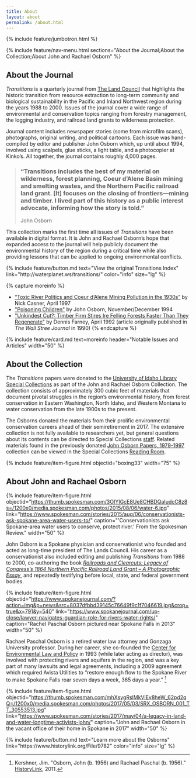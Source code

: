 ```yaml
---
title: About
layout: about
permalink: /about.html
---
```

{% include feature/jumbotron.html %} 

{% include feature/nav-menu.html sections="About the Journal;About the Collection;About John and Rachael Osborn" %} 

## About the Journal

*Transitions* is a quarterly journal from [The Land Council](https://landscouncil.org/) that highlights the historic transition from resource extraction to long-term community and biological sustainability in the Pacific and Inland Northwest region during the years 1988 to 2000. Issues of the journal cover a wide range of environmental and conservation topics ranging from forestry management, the logging industry, and railroad land grants to wilderness protection. 

Journal content includes newspaper stories (some from microfilm scans), photographs, original writing, and political cartoons. Each issue was hand-compiled by editor and publisher John Osborn which, up until about 1994, involved using scalpels, glue sticks, a light table, and a photocopier at Kinko’s. All together, the journal contains roughly 4,000 pages.

<blockquote class="blockquote text-right about-contents py-3">
  <h3>“<emph>Transitions</emph> includes the best of my material on wilderness, forest planning, Coeur d’Alene Basin mining and smelting wastes, and the Northern Pacific railroad land grant. [It] focuses on the closing of frontiers—mining and timber. I lived part of this history as a public interest advocate, informing how the story is told.” </h3>
  <p class="blockquote-footer">John Osborn</p>
</blockquote>

This collection marks the first time all issues of *Transitions* have been available in digital format. It is John and Rachael Osborn’s hope that expanded access to the journal will help publicly document the environmental history of the region during a critical time while also providing lessons that can be applied to ongoing environmental conflicts. 

<div class="text-center pb-4">
{% include feature/button.md text="View the original <emph>Transitions</emph> Index" link="http://waterplanet.ws/transitions/" color="info" size="lg" %}
</div>

{% capture moreinfo %}
- [“Toxic River Politics and Coeur d’Alene Mining Pollution in the 1930s”](www.lib.uidaho.edu/digital/transitions/items/transitions67.html) by Nick Casner, April 1997
- ["Poisoning Children"](www.lib.uidaho.edu/digital/transitions/items/transitions33.html) by John Osborn, November/December 1994
- ["Unkindest Cut?: Timber Firm Stires Ire Felling Forests Faster Than They Regenerate"](www.lib.uidaho.edu/digital/transitions/items/transitions47.html) by Dennis Farney, April 1992 (article originally published in *The Wall Stree Journal* in 1990)
{% endcapture %}

<div class="row justify-content-center">
{% include feature/card.md text=moreinfo header="Notable Issues and Articles" width="50" %}
</div>

## About the Collection

The *Transitions* papers were donated to the [University of Idaho Library Special Collections](https://www.lib.uidaho.edu/special-collections/) as part of the John and Rachael Osborn Collection. The collection consists of approximately 300 cubic feet of materials that document pivotal struggles in the region’s environmental history, from forest conservation in Eastern Washington, North Idaho, and Western Montana to water conservation from the late 1900s to the present. 

The Osborns donated the materials from their prolific environmental conservation careers ahead of their semiretirement in 2017. The extensive collection is not fully available to researchers yet, but general questions about its contents can be directed to Special Collections [staff]( https://www.lib.uidaho.edu/special-collections/about.html). Related materials found in the previously donated [John Osborn Papers, 1979-1997]( https://archiveswest.orbiscascade.org/ark:/80444/xv48843/) collection can be viewed in the Special Collections [Reading Room]( https://www.lib.uidaho.edu/special-collections/plan.html). 


{% include feature/item-figure.html objectid="boxing33" width="75" %}

## About John and Rachael Osborn

{% include feature/item-figure.html objectid="https://thumb.spokesman.com/3OIYIGcE8Ue8CHBDQaIudcC8z8s=/1200x0/media.spokesman.com/photos/2015/08/06/water-6.jpg" link="https://www.spokesman.com/stories/2015/aug/06/conservationists-ask-spokane-area-water-users-to/" caption="'Conservationists ask Spokane-area water users to conserve, protect river.' From the Spokesman Review." width="50" %}

John Osborn is a Spokane physician and conservationist who founded and acted as long-time president of The Lands Council. His career as a conservationist also included editing and publishing *Transitions* from 1988 to 2000, co-authoring the book [*Railroads and Clearcuts: Legacy of Congress’s 1864 Northern Pacific Railroad Land Grant – A Photographic Essay*]( https://alliance-primo.hosted.exlibrisgroup.com/permalink/f/m1uotc/CP71126172490001451), and repeatedly testifying before local, state, and federal government bodies. 

{% include feature/item-figure.html objectid="https://www.spokanejournal.com/?action=img&p=news&src=8037dfbbd39145c76649f9c1f7046619.jpg&crop=true&x=791&y=540" link="https://www.spokanejournal.com/up-close/lawyer-navigates-guardian-role-for-rivers-water-rights/" caption="Rachel Paschal Osborn pictured near Spokane Falls in 2013" width="50" %}

Rachael Paschal Osborn is a retired water law attorney and Gonzaga University professor. During her career, she co-founded the [Center for Environmental Law and Policy](https://celp.org/) in 1993 (while later acting as director), was involved with protecting rivers and aquifers in the region, and was a key part of many lawsuits and legal agreements, including a 2009 agreement which required Avista Utilities to “restore enough flow to the Spokane River to make Spokane Falls roar seven days a week, 365 days a year.” [^1]

{% include feature/item-figure.html objectid="https://thumb.spokesman.com/mhXsygRslMkVlEv8heW_62pd2qQ=/1200x0/media.spokesman.com/photos/2017/05/03/SRX_OSBORN_001_TT_30553513.jpg" link="https://www.spokesman.com/stories/2017/may/04/a-legacy-in-land-and-water-longtime-activists-john/" caption="John and Rachael Osborn in the vacant office of their home in Spokane in 2017" width="50" %}

<div class="text-center py-4">
{% include feature/button.md text="Learn more about the Osborns" link="https://www.historylink.org/File/9782" color="info" size="lg" %}
</div>

[^1]: Kershner, Jim. "Osborn, John (b. 1956) and Rachael Paschal (b. 1956)." [HistoryLink](https://www.historylink.org/File/9782), 2011.

<div class="clearfix"></div>

